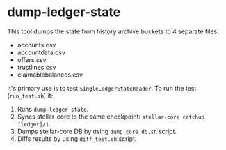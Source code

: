 # dump-ledger-state

This tool dumps the state from history archive buckets to 4 separate files:
* accounts.csv
* accountdata.csv
* offers.csv
* trustlines.csv
* claimablebalances.csv

It's primary use is to test `SingleLedgerStateReader`. To run the test (`run_test.sh`) it:
1. Runs `dump-ledger-state`.
2. Syncs stellar-core to the same checkpoint: `stellar-core catchup [ledger]/1`.
3. Dumps stellar-core DB by using `dump_core_db.sh` script.
4. Diffs results by using `diff_test.sh` script.
